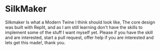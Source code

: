 # SilkMaker
Silkmaker Is what a Modern Twine I think should look like, The core design was built with Replit, and as I am still learning don't have the skills to implement some of the stuff I want myself yet. Please if you have the skill and are interested, start a pull request, offer help if you are interested and lets get this made!, thank you.
